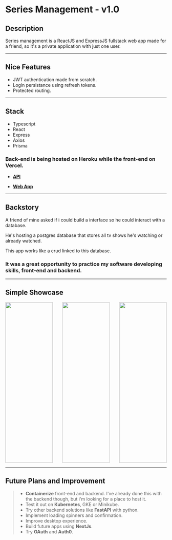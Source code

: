 # Series Management - v1.0

## **Description**

Series management is a ReactJS and ExpressJS fullstack web app made for a friend, so it's a private application with just one user.

---

## **Nice Features**
- JWT authentication made from scratch.
- Login persistance using refresh tokens.
- Protected routing.

---

## **Stack**
- Typescript
- React
- Express
- Axios
- Prisma
### Back-end is being hosted on **Heroku** while the front-end on **Vercel**.

* [<ins>**API**</ins>](http://series-management-api.herokuapp.com/)
- [<ins>**Web App**</ins>](https://series-management.vercel.app/)

---

## **Backstory**

A friend of mine asked if i could build a interface so he could interact with a database.

He's hosting a postgres database that stores all tv shows he's watching or already watched.

This app works like a crud linked to this database.

### **It was a great opportunity to practice my software developing skills, front-end and backend.**

---

## **Simple Showcase**

<div style="display: flex; justify-content: center; gap: 30px; height: 500px; overflow: auto">
    <img src="https://gabrielaraujo.xyz/github/seriesmanagement/login.gif" style="height: 100%;">
    <img src="https://gabrielaraujo.xyz/github/seriesmanagement/add.gif" style="height: 100%;">
    <img src="https://gabrielaraujo.xyz/github/seriesmanagement/listagem.gif" style="height: 100%;">


</div>

---

## **Future Plans and Improvement**

> - **Containerize** front-end and backend. I've already done this with the backend though, but i'm looking for a place to host it.
> - Test it out on **Kubernetes**, GKE or Minikube.
> - Try other backend solutions like **FastAPI** with python.
> - Implement loading spinners and confirmation.
> - Improve desktop experience.
> - Build future apps using **NextJs**.
> - Try **OAuth** and **Auth0**.